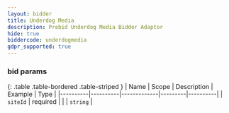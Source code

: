 ```yaml
---
layout: bidder
title: Underdog Media
description: Prebid Underdog Media Bidder Adaptor
hide: true
biddercode: underdogmedia
gdpr_supported: true
---
```


### bid params

{: .table .table-bordered .table-striped }
| Name     | Scope    | Description | Example | Type     |
|----------|----------|-------------|---------|----------|
| `siteId` | required |             |         | `string` |
